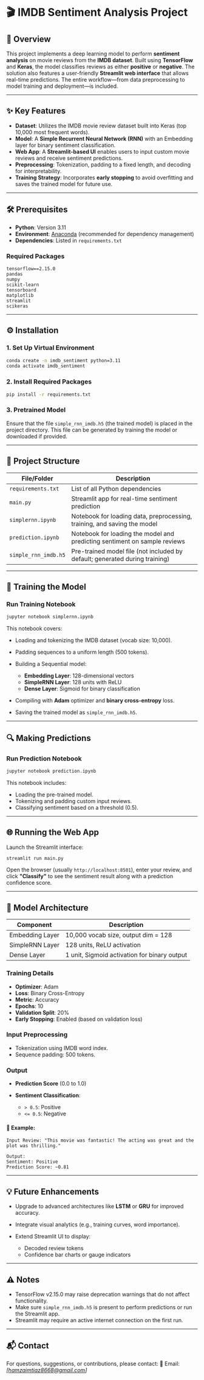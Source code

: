 
# 🎬 IMDB Sentiment Analysis Project

## 📌 Overview

This project implements a deep learning model to perform **sentiment analysis** on movie reviews from the **IMDB dataset**. Built using **TensorFlow** and **Keras**, the model classifies reviews as either **positive** or **negative**. The solution also features a user-friendly **Streamlit web interface** that allows real-time predictions. The entire workflow—from data preprocessing to model training and deployment—is included.

---

## ✨ Key Features

* **Dataset**: Utilizes the IMDB movie review dataset built into Keras (top 10,000 most frequent words).
* **Model**: A **Simple Recurrent Neural Network (RNN)** with an Embedding layer for binary sentiment classification.
* **Web App**: A **Streamlit-based UI** enables users to input custom movie reviews and receive sentiment predictions.
* **Preprocessing**: Tokenization, padding to a fixed length, and decoding for interpretability.
* **Training Strategy**: Incorporates **early stopping** to avoid overfitting and saves the trained model for future use.

---

## 🛠️ Prerequisites

* **Python**: Version 3.11
* **Environment**: [Anaconda](https://www.anaconda.com/) (recommended for dependency management)
* **Dependencies**: Listed in `requirements.txt`

### Required Packages

```
tensorflow==2.15.0  
pandas  
numpy  
scikit-learn  
tensorboard  
matplotlib  
streamlit  
scikeras
```

---

## ⚙️ Installation

### 1. Set Up Virtual Environment

```bash
conda create -n imdb_sentiment python=3.11  
conda activate imdb_sentiment
```

### 2. Install Required Packages

```bash
pip install -r requirements.txt
```

### 3. Pretrained Model

Ensure that the file `simple_rnn_imdb.h5` (the trained model) is placed in the project directory. This file can be generated by training the model or downloaded if provided.

---

## 📁 Project Structure

| File/Folder          | Description                                                                 |
| -------------------- | --------------------------------------------------------------------------- |
| `requirements.txt`   | List of all Python dependencies                                             |
| `main.py`            | Streamlit app for real-time sentiment prediction                            |
| `simplernn.ipynb`    | Notebook for loading data, preprocessing, training, and saving the model    |
| `prediction.ipynb`   | Notebook for loading the model and predicting sentiment on sample reviews   |
| `simple_rnn_imdb.h5` | Pre-trained model file (not included by default; generated during training) |

---

## 🧠 Training the Model

### Run Training Notebook

```bash
jupyter notebook simplernn.ipynb
```

This notebook covers:

* Loading and tokenizing the IMDB dataset (vocab size: 10,000).
* Padding sequences to a uniform length (500 tokens).
* Building a Sequential model:

  * **Embedding Layer**: 128-dimensional vectors
  * **SimpleRNN Layer**: 128 units with ReLU
  * **Dense Layer**: Sigmoid for binary classification
* Compiling with **Adam** optimizer and **binary cross-entropy** loss.
* Saving the trained model as `simple_rnn_imdb.h5`.

---

## 🔍 Making Predictions

### Run Prediction Notebook

```bash
jupyter notebook prediction.ipynb
```

This notebook includes:

* Loading the pre-trained model.
* Tokenizing and padding custom input reviews.
* Classifying sentiment based on a threshold (0.5).

---

## 🌐 Running the Web App

Launch the Streamlit interface:

```bash
streamlit run main.py
```

Open the browser (usually `http://localhost:8501`), enter your review, and click **"Classify"** to see the sentiment result along with a prediction confidence score.

---

## 🧬 Model Architecture

| Component       | Description                                  |
| --------------- | -------------------------------------------- |
| Embedding Layer | 10,000 vocab size, output dim = 128          |
| SimpleRNN Layer | 128 units, ReLU activation                   |
| Dense Layer     | 1 unit, Sigmoid activation for binary output |

### Training Details

* **Optimizer**: Adam
* **Loss**: Binary Cross-Entropy
* **Metric**: Accuracy
* **Epochs**: 10
* **Validation Split**: 20%
* **Early Stopping**: Enabled (based on validation loss)

### Input Preprocessing

* Tokenization using IMDB word index.
* Sequence padding: 500 tokens.

### Output

* **Prediction Score** (0.0 to 1.0)
* **Sentiment Classification**:

  * `> 0.5`: Positive
  * `<= 0.5`: Negative

#### 🧪 Example:

```
Input Review: "This movie was fantastic! The acting was great and the plot was thrilling."

Output:
Sentiment: Positive  
Prediction Score: ~0.81  
```

---

## 💡 Future Enhancements

* Upgrade to advanced architectures like **LSTM** or **GRU** for improved accuracy.
* Integrate visual analytics (e.g., training curves, word importance).
* Extend Streamlit UI to display:

  * Decoded review tokens
  * Confidence bar charts or gauge indicators

---

## ⚠️ Notes

* TensorFlow v2.15.0 may raise deprecation warnings that do not affect functionality.
* Make sure `simple_rnn_imdb.h5` is present to perform predictions or run the Streamlit app.
* Streamlit may require an active internet connection on the first run.

---


## 📬 Contact

For questions, suggestions, or contributions, please contact:
📧 Email: *\[[hamzaimtiaz8668@gmail.com](mailto:your.email@example.com)]*

